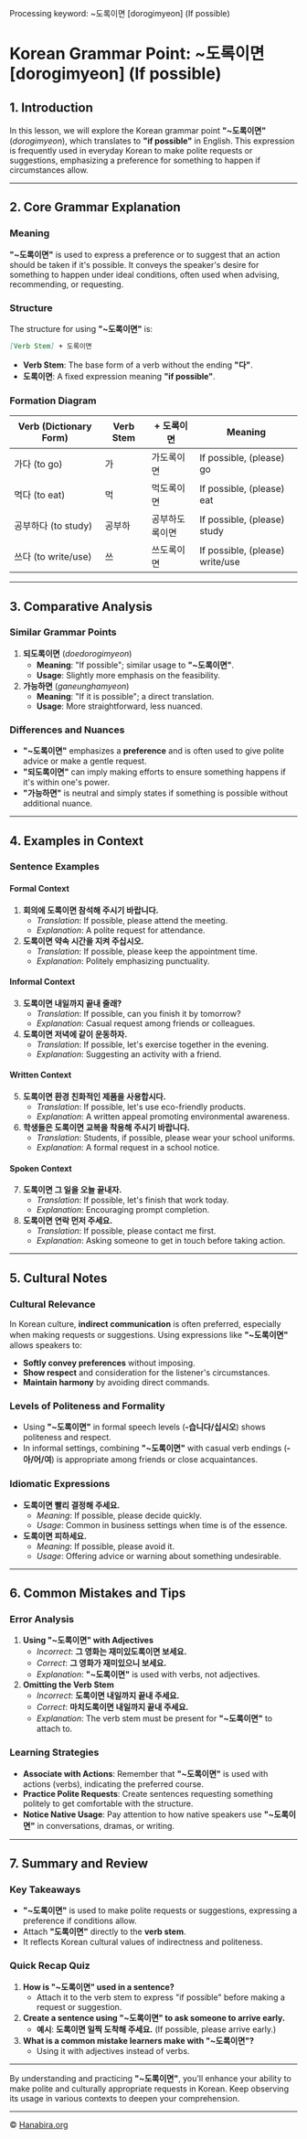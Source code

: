 Processing keyword: ~도록이면 [dorogimyeon] (If possible)
# Korean Grammar Point: ~도록이면 [dorogimyeon] (If possible)

## 1. Introduction
In this lesson, we will explore the Korean grammar point **"~도록이면"** (*dorogimyeon*), which translates to **"if possible"** in English. This expression is frequently used in everyday Korean to make polite requests or suggestions, emphasizing a preference for something to happen if circumstances allow.

---
## 2. Core Grammar Explanation
### Meaning
**"~도록이면"** is used to express a preference or to suggest that an action should be taken if it's possible. It conveys the speaker's desire for something to happen under ideal conditions, often used when advising, recommending, or requesting.
### Structure
The structure for using **"~도록이면"** is:
```markdown
[Verb Stem] + 도록이면
```
- **Verb Stem**: The base form of a verb without the ending **"다"**.
- **도록이면**: A fixed expression meaning **"if possible"**.
### Formation Diagram
| Verb (Dictionary Form) | Verb Stem | + 도록이면 | Meaning                        |
|------------------------|-----------|------------|--------------------------------|
| 가다 (to go)           | 가        | 가도록이면 | If possible, (please) go       |
| 먹다 (to eat)          | 먹       | 먹도록이면 | If possible, (please) eat      |
| 공부하다 (to study)    | 공부하    | 공부하도록이면 | If possible, (please) study    |
| 쓰다 (to write/use)    | 쓰       | 쓰도록이면 | If possible, (please) write/use |
---
## 3. Comparative Analysis
### Similar Grammar Points
1. **되도록이면** (*doedorogimyeon*)
   - **Meaning**: "If possible"; similar usage to **"~도록이면"**.
   - **Usage**: Slightly more emphasis on the feasibility.
2. **가능하면** (*ganeunghamyeon*)
   - **Meaning**: "If it is possible"; a direct translation.
   - **Usage**: More straightforward, less nuanced.
### Differences and Nuances
- **"~도록이면"** emphasizes a **preference** and is often used to give polite advice or make a gentle request.
- **"되도록이면"** can imply making efforts to ensure something happens if it's within one's power.
- **"가능하면"** is neutral and simply states if something is possible without additional nuance.
---
## 4. Examples in Context
### Sentence Examples
#### Formal Context
1. **회의에 도록이면 참석해 주시기 바랍니다.**
   - *Translation*: If possible, please attend the meeting.
   - *Explanation*: A polite request for attendance.
2. **도록이면 약속 시간을 지켜 주십시오.**
   - *Translation*: If possible, please keep the appointment time.
   - *Explanation*: Politely emphasizing punctuality.
#### Informal Context
3. **도록이면 내일까지 끝내 줄래?**
   - *Translation*: If possible, can you finish it by tomorrow?
   - *Explanation*: Casual request among friends or colleagues.
4. **도록이면 저녁에 같이 운동하자.**
   - *Translation*: If possible, let's exercise together in the evening.
   - *Explanation*: Suggesting an activity with a friend.
#### Written Context
5. **도록이면 환경 친화적인 제품을 사용합시다.**
   - *Translation*: If possible, let's use eco-friendly products.
   - *Explanation*: A written appeal promoting environmental awareness.
6. **학생들은 도록이면 교복을 착용해 주시기 바랍니다.**
   - *Translation*: Students, if possible, please wear your school uniforms.
   - *Explanation*: A formal request in a school notice.
#### Spoken Context
7. **도록이면 그 일을 오늘 끝내자.**
   - *Translation*: If possible, let's finish that work today.
   - *Explanation*: Encouraging prompt completion.
8. **도록이면 연락 먼저 주세요.**
   - *Translation*: If possible, please contact me first.
   - *Explanation*: Asking someone to get in touch before taking action.
---
## 5. Cultural Notes
### Cultural Relevance
In Korean culture, **indirect communication** is often preferred, especially when making requests or suggestions. Using expressions like **"~도록이면"** allows speakers to:
- **Softly convey preferences** without imposing.
- **Show respect** and consideration for the listener's circumstances.
- **Maintain harmony** by avoiding direct commands.
### Levels of Politeness and Formality
- Using **"~도록이면"** in formal speech levels (**-습니다/십시오**) shows politeness and respect.
- In informal settings, combining **"~도록이면"** with casual verb endings (**-아/어/여**) is appropriate among friends or close acquaintances.
### Idiomatic Expressions
- **도록이면 빨리 결정해 주세요.**
  - *Meaning*: If possible, please decide quickly.
  - *Usage*: Common in business settings when time is of the essence.
- **도록이면 피하세요.**
  - *Meaning*: If possible, please avoid it.
  - *Usage*: Offering advice or warning about something undesirable.
---
## 6. Common Mistakes and Tips
### Error Analysis
1. **Using "~도록이면" with Adjectives**
   - *Incorrect*: **그 영화는 재미있도록이면 보세요.**
   - *Correct*: **그 영화가 재미있으니 보세요.**
   - *Explanation*: **"~도록이면"** is used with verbs, not adjectives.
2. **Omitting the Verb Stem**
   - *Incorrect*: **도록이면 내일까지 끝내 주세요.**
   - *Correct*: **마치도록이면 내일까지 끝내 주세요.**
   - *Explanation*: The verb stem must be present for **"~도록이면"** to attach to.
### Learning Strategies
- **Associate with Actions**: Remember that **"~도록이면"** is used with actions (verbs), indicating the preferred course.
- **Practice Polite Requests**: Create sentences requesting something politely to get comfortable with the structure.
- **Notice Native Usage**: Pay attention to how native speakers use **"~도록이면"** in conversations, dramas, or writing.
---
## 7. Summary and Review
### Key Takeaways
- **"~도록이면"** is used to make polite requests or suggestions, expressing a preference if conditions allow.
- Attach **"도록이면"** directly to the **verb stem**.
- It reflects Korean cultural values of indirectness and politeness.
### Quick Recap Quiz
1. **How is "~도록이면" used in a sentence?**
   - Attach it to the verb stem to express "if possible" before making a request or suggestion.
2. **Create a sentence using "~도록이면" to ask someone to arrive early.**
   - **예시**: **도록이면 일찍 도착해 주세요.** (If possible, please arrive early.)
3. **What is a common mistake learners make with "~도록이면"?**
   - Using it with adjectives instead of verbs.
---
By understanding and practicing **"~도록이면"**, you'll enhance your ability to make polite and culturally appropriate requests in Korean. Keep observing its usage in various contexts to deepen your comprehension.

---
© [Hanabira.org](https://hanabira.org)
